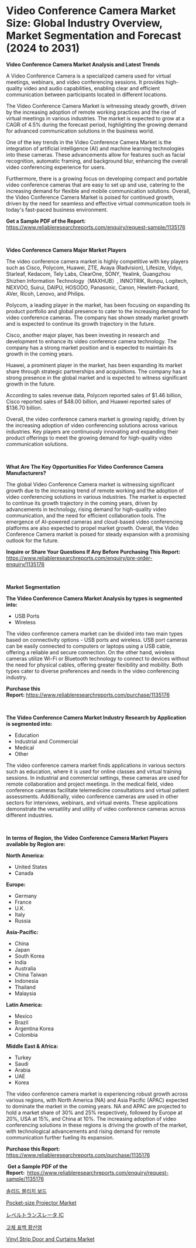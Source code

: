 <p><h1>Video Conference Camera Market Size: Global Industry Overview, Market Segmentation and Forecast (2024 to 2031)</h1></p><p><strong>Video Conference Camera Market Analysis and Latest Trends</strong></p>
<p><p>A Video Conference Camera is a specialized camera used for virtual meetings, webinars, and video conferencing sessions. It provides high-quality video and audio capabilities, enabling clear and efficient communication between participants located in different locations.</p><p>The Video Conference Camera Market is witnessing steady growth, driven by the increasing adoption of remote working practices and the rise of virtual meetings in various industries. The market is expected to grow at a CAGR of 4.5% during the forecast period, highlighting the growing demand for advanced communication solutions in the business world.</p><p>One of the key trends in the Video Conference Camera Market is the integration of artificial intelligence (AI) and machine learning technologies into these cameras. These advancements allow for features such as facial recognition, automatic framing, and background blur, enhancing the overall video conferencing experience for users.</p><p>Furthermore, there is a growing focus on developing compact and portable video conference cameras that are easy to set up and use, catering to the increasing demand for flexible and mobile communication solutions. Overall, the Video Conference Camera Market is poised for continued growth, driven by the need for seamless and effective virtual communication tools in today's fast-paced business environment.</p></p>
<p><strong>Get a Sample PDF of the Report:&nbsp;</strong> <a href="https://www.reliableresearchreports.com/enquiry/request-sample/1135176">https://www.reliableresearchreports.com/enquiry/request-sample/1135176</a></p>
<p>&nbsp;</p>
<p><strong>Video Conference Camera Major Market Players</strong></p>
<p><p>The video conference camera market is highly competitive with key players such as Cisco, Polycom, Huawei, ZTE, Avaya (Radvision), Lifesize, Vidyo, Starleaf, Kedacom, Tely Labs, ClearOne, SONY, Yealink, Guangzhou Shizhen Information Technology（MAXHUB）, INNOTRIK, Runpu, Logitech, NEXVOO, Suirui, DAIPU, HOSODO, Panasonic, Canon, Hewlett-Packard, AVer, Ricoh, Lenovo, and Philips.</p><p>Polycom, a leading player in the market, has been focusing on expanding its product portfolio and global presence to cater to the increasing demand for video conference cameras. The company has shown steady market growth and is expected to continue its growth trajectory in the future.</p><p>Cisco, another major player, has been investing in research and development to enhance its video conference camera technology. The company has a strong market position and is expected to maintain its growth in the coming years.</p><p>Huawei, a prominent player in the market, has been expanding its market share through strategic partnerships and acquisitions. The company has a strong presence in the global market and is expected to witness significant growth in the future.</p><p>According to sales revenue data, Polycom reported sales of $1.46 billion, Cisco reported sales of $48.00 billion, and Huawei reported sales of $136.70 billion.</p><p>Overall, the video conference camera market is growing rapidly, driven by the increasing adoption of video conferencing solutions across various industries. Key players are continuously innovating and expanding their product offerings to meet the growing demand for high-quality video communication solutions.</p></p>
<p>&nbsp;</p>
<p><strong>What Are The Key Opportunities For Video Conference Camera Manufacturers?</strong></p>
<p><p>The global Video Conference Camera market is witnessing significant growth due to the increasing trend of remote working and the adoption of video conferencing solutions in various industries. The market is expected to continue its growth trajectory in the coming years, driven by advancements in technology, rising demand for high-quality video communication, and the need for efficient collaboration tools. The emergence of AI-powered cameras and cloud-based video conferencing platforms are also expected to propel market growth. Overall, the Video Conference Camera market is poised for steady expansion with a promising outlook for the future.</p></p>
<p><strong>Inquire or Share Your Questions If Any Before Purchasing This Report:</strong> <a href="https://www.reliableresearchreports.com/enquiry/pre-order-enquiry/1135176">https://www.reliableresearchreports.com/enquiry/pre-order-enquiry/1135176</a></p>
<p>&nbsp;</p>
<p><strong>Market Segmentation</strong></p>
<p><strong>The Video Conference Camera Market Analysis by types is segmented into:</strong></p>
<p><ul><li>USB Ports</li><li>Wireless</li></ul></p>
<p><p>The video conference camera market can be divided into two main types based on connectivity options - USB ports and wireless. USB port cameras can be easily connected to computers or laptops using a USB cable, offering a reliable and secure connection. On the other hand, wireless cameras utilize Wi-Fi or Bluetooth technology to connect to devices without the need for physical cables, offering greater flexibility and mobility. Both types cater to diverse preferences and needs in the video conferencing industry.</p></p>
<p><strong>Purchase this Report:&nbsp;</strong><a href="https://www.reliableresearchreports.com/purchase/1135176">https://www.reliableresearchreports.com/purchase/1135176</a></p>
<p>&nbsp;</p>
<p><strong>The Video Conference Camera Market Industry Research by Application is segmented into:</strong></p>
<p><ul><li>Education</li><li>Industrial and Commercial</li><li>Medical</li><li>Other</li></ul></p>
<p><p>The video conference camera market finds applications in various sectors such as education, where it is used for online classes and virtual training sessions. In industrial and commercial settings, these cameras are used for remote collaboration and project meetings. In the medical field, video conference cameras facilitate telemedicine consultations and virtual patient assessments. Additionally, video conference cameras are used in other sectors for interviews, webinars, and virtual events. These applications demonstrate the versatility and utility of video conference cameras across different industries.</p></p>
<p>&nbsp;</p>
<p><strong>In terms of Region, the Video Conference Camera Market Players available by Region are:</strong></p>
<p>
    <p> <strong> North America: </strong>
        <ul>
            <li>United States</li>
            <li>Canada</li>
        </ul>
        </p> 
    <p> <strong> Europe: </strong>
        <ul>
            <li>Germany</li>
            <li>France</li>
            <li>U.K.</li>
            <li>Italy</li>
            <li>Russia</li>
        </ul>
        </p> 
    <p> <strong> Asia-Pacific: </strong>
        <ul>
            <li>China</li>
            <li>Japan</li>
            <li>South Korea</li>
            <li>India</li>
            <li>Australia</li>
            <li>China Taiwan</li>
            <li>Indonesia</li>
            <li>Thailand</li>
            <li>Malaysia</li>
        </ul>
        </p> 
    <p> <strong> Latin America: </strong>
        <ul>
            <li>Mexico</li>
            <li>Brazil</li>
            <li>Argentina Korea</li>
            <li>Colombia</li>
        </ul>
        </p> 
    <p> <strong> Middle East & Africa: </strong>
        <ul>
            <li>Turkey</li>
            <li>Saudi</li>
            <li>Arabia</li>
            <li>UAE</li>
            <li>Korea</li>
        </ul>
    </p>
    </p>
<p><p>The video conference camera market is experiencing robust growth across various regions, with North America (NA) and Asia Pacific (APAC) expected to dominate the market in the coming years. NA and APAC are projected to hold a market share of 30% and 25% respectively, followed by Europe at 20%, USA at 15%, and China at 10%. The increasing adoption of video conferencing solutions in these regions is driving the growth of the market, with technological advancements and rising demand for remote communication further fueling its expansion.</p></p>
<p><strong>Purchase this Report: </strong><a href="https://www.reliableresearchreports.com/purchase/1135176">https://www.reliableresearchreports.com/purchase/1135176</a></p>
<p>&nbsp;<strong>Get a Sample PDF of the Report:&nbsp;&nbsp;</strong><a href="https://www.reliableresearchreports.com/enquiry/request-sample/1135176">https://www.reliableresearchreports.com/enquiry/request-sample/1135176</a></p>
<p><strong></strong></p>
<p><p><a href="https://github.com/WilburKihn5676/Market-Research-Report-List-1/blob/main/65285478953.md">솔리드 블리치 보드</a></p><p><a href="https://github.com/Paul14Anderson63/Market-Research-Report-List-3/blob/main/pocket-size-projector-market.md">Pocket-size Projector Market</a></p><p><a href="https://medium.com/@rusty-marie2024/%E3%83%AC%E3%83%99%E3%83%AB%E3%83%88%E3%83%A9%E3%83%B3%E3%82%B9%E3%83%AC%E3%83%BC%E3%82%BFic%E5%B8%82%E5%A0%B4-2031%E5%B9%B4%E3%81%BE%E3%81%A7%E3%81%AE%E3%83%88%E3%83%AC%E3%83%B3%E3%83%89-%E4%BA%88%E6%B8%AC-%E7%AB%B6%E4%BA%89%E5%88%86%E6%9E%90-a0360a47d50e">レベルトランスレータ IC</a></p><p><a href="https://github.com/wallacBahrtyinger567686/Market-Research-Report-List-1/blob/main/35396818954.md">고체 표백 황산염</a></p><p><a href="https://github.com/mabutironaldo/Market-Research-Report-List-3/blob/main/vinyl-strip-door-and-curtains-market.md">Vinyl Strip Door and Curtains Market</a></p></p>